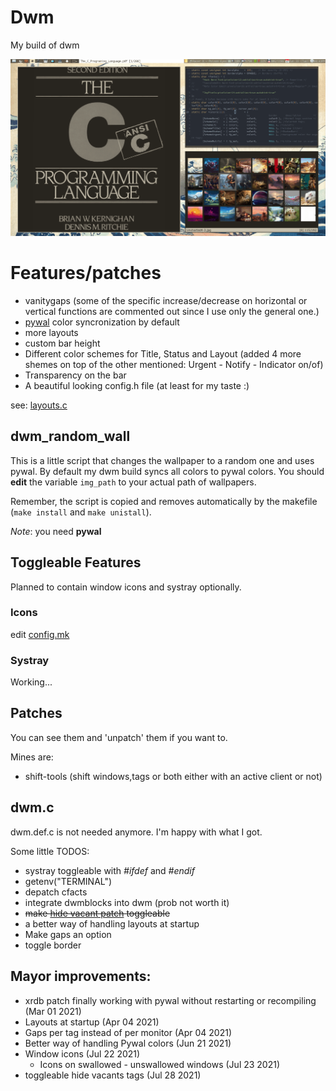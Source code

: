 # Dwm
My build of dwm

![Image](rice.gif "dwm")

# Features/patches
- vanitygaps (some of the specific increase/decrease on horizontal or vertical functions are commented out since I use only the general one.)
- [pywal](https://github.com/dylanaraps/pywal) color syncronization by default
- more layouts
- custom bar height
- Different color schemes for Title, Status and Layout (added 4 more shemes on top of the other mentioned: Urgent - Notify - Indicator on/of)
- Transparency on the bar
- A beautiful looking config.h file (at least for my taste :)


see: [layouts.c](https://github.com/explosion-mental/Dwm/blob/main/layouts.c)

## dwm_random_wall
This is a little script that changes the wallpaper to a random one and uses
pywal. By default my dwm build syncs all colors to pywal colors. You should
**edit** the variable `img_path` to your actual path of wallpapers.

Remember, the script is copied and removes automatically by the makefile (`make
install` and `make unistall`).

_Note_: you need **pywal**

## Toggleable Features
Planned to contain window icons and systray optionally.

### Icons
edit [config.mk](https://github.com/explosion-mental/Dwm/blob/main/config.mk)

### Systray
Working...

## Patches
You can see them and 'unpatch' them if you want to.

Mines are:
- shift-tools (shift windows,tags or both either with an active client or not)

## dwm.c
dwm.def.c is not needed anymore. I'm happy with what I got.

Some little TODOS:
- systray toggleable with _#ifdef_ and _#endif_
- getenv("TERMINAL")
- depatch cfacts
- integrate dwmblocks into dwm (prob not worth it)
- <s>make [hide vacant patch](https://dwm.suckless.org/patches/hide_vacant_tags/)
  toggleable</s>
- a better way of handling layouts at startup
- Make gaps an option
- toggle border

## Mayor improvements:
- xrdb patch finally working with pywal without restarting or recompiling (Mar
  01 2021)
- Layouts at startup (Apr 04 2021)
- Gaps per tag instead of per monitor (Apr 04 2021)
- Better way of handling Pywal colors (Jun 21 2021)
- Window icons (Jul 22 2021)
	* Icons on swallowed - unswallowed windows (Jul 23 2021)
- toggleable hide vacants tags (Jul 28 2021)
